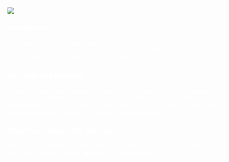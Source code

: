 <picture>
  <source media="(prefers-color-scheme: dark)" srcset="https://readme-typing-svg.herokuapp.com?font=GoogleSans&size=32&color=FFFFFF&lines=Hi+there!+I'm+Hans+🚀" />
  <img src="https://readme-typing-svg.herokuapp.com?font=GoogleSans&size=32&color=000000&lines=Hi+there!+I'm+Hans+🚀" />
</picture>
<div style="color:white">

### Introduction
I'm a university freshman currently majoring in Computer Science in Singapore. I'm in the process of reorganising my portfolio, which includes projects and code samples that I've worked on.

### My Skills and Interests
I'm passionate about computer science and always looking to improve my skills. I have experience in data analytics, database management, and game development. In my free time, I enjoy tinkering with new technologies and experimenting with different programming languages.

### What You'll Find in My Portfolio
I'm excited to share my work with you and hope that you find it informative and useful. Stay tuned for updates on my portfolio!

</div>
